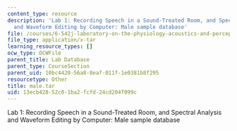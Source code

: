 ```yaml
---
content_type: resource
description: 'Lab 1: Recording Speech in a Sound-Treated Room, and Spectral Analysis
  and Waveform Editing by Computer: Male sample database'
file: /courses/6-542j-laboratory-on-the-physiology-acoustics-and-perception-of-speech-fall-2005/13ecb42852c01ba2fcfd24cd204f099c_male.tar
file_type: application/x-tar
learning_resource_types: []
ocw_type: OCWFile
parent_title: Lab Database
parent_type: CourseSection
parent_uid: 10bc4420-56a8-8eaf-011f-1e0381b8f295
resourcetype: Other
title: male.tar
uid: 13ecb428-52c0-1ba2-fcfd-24cd204f099c
---
```

Lab 1: Recording Speech in a Sound-Treated Room, and Spectral Analysis and Waveform Editing by Computer: Male sample database

